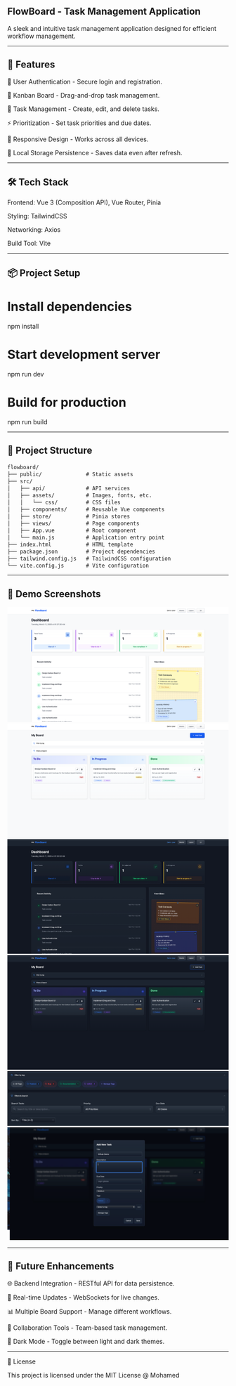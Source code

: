 ## FlowBoard - Task Management Application

A sleek and intuitive task management application designed for efficient workflow management.

---

## 🚀 Features

🔑 User Authentication - Secure login and registration.

📌 Kanban Board - Drag-and-drop task management.

📝 Task Management - Create, edit, and delete tasks.

⚡ Prioritization - Set task priorities and due dates.

📱 Responsive Design - Works across all devices.

💾 Local Storage Persistence - Saves data even after refresh.

---

## 🛠 Tech Stack

Frontend: Vue 3 (Composition API), Vue Router, Pinia

Styling: TailwindCSS

Networking: Axios

Build Tool: Vite

---

## 📦 Project Setup

# Install dependencies
npm install

# Start development server
npm run dev

# Build for production
npm run build

---

## 📂 Project Structure

```
flowboard/
├── public/              # Static assets
├── src/
│   ├── api/             # API services
│   ├── assets/          # Images, fonts, etc.
│   │   └── css/         # CSS files
│   ├── components/      # Reusable Vue components
│   ├── store/           # Pinia stores
│   ├── views/           # Page components
│   ├── App.vue          # Root component
│   └── main.js          # Application entry point
├── index.html           # HTML template
├── package.json         # Project dependencies
├── tailwind.config.js   # TailwindCSS configuration
└── vite.config.js       # Vite configuration
```
---

## 📸 Demo Screenshots

![Light Dash](src/assets/demo/light_dash.png)
![Light Board](src/assets/demo/light_board.png)
![Dark Dash](src/assets/demo/dark_dash.png)
![Dark Board](src/assets/demo/dark_board.png)
![Filters](src/assets/demo/filter.png)
![Add Task](src/assets/demo/add_task.png)

---

## 🔮 Future Enhancements

🌐 Backend Integration - RESTful API for data persistence.

🔄 Real-time Updates - WebSockets for live changes.

📊 Multiple Board Support - Manage different workflows.

🤝 Collaboration Tools - Team-based task management.

🌙 Dark Mode - Toggle between light and dark themes.

---

📜 License

This project is licensed under the MIT License @ Mohamed


